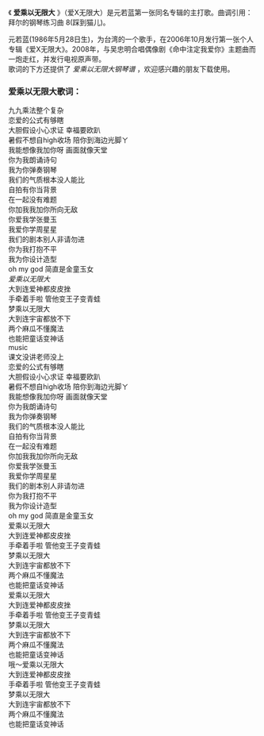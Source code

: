 

《 **爱乘以无限大** 》（爱X无限大）是元若蓝第一张同名专辑的主打歌。曲调引用：拜尔的钢琴练习曲 8(踩到猫儿)。

元若蓝(1986年5月28日生)，为台湾的一个歌手，在2006年10月发行第一张个人专辑《爱X无限大》。2008年，与吴忠明合唱偶像剧《命中注定我爱你》主题曲而一炮走红，并发行电视原声带。  
歌词的下方还提供了 _爱乘以无限大钢琴谱_ ，欢迎感兴趣的朋友下载使用。

### 爱乘以无限大歌词：

九九乘法整个复杂  
恋爱的公式有够瞎  
大胆假设小心求证 幸福要欧趴  
暑假不想自high收场 陪你到海边光脚ㄚ  
我能想像我加你呀 画面就像天堂  
你为我朗诵诗句  
我为你弹奏钢琴  
我们的气质根本没人能比  
自拍有你当背景  
在一起没有难题  
你加我我加你所向无敌  
你爱我学张曼玉  
我爱你学周星星  
我们的剧本别人非请勿进  
你为我打抱不平  
我为你设计造型  
oh my god 简直是金童玉女  
_爱乘以无限大_  
大到连爱神都皮皮挫  
手牵着手啦 管他变王子变青蛙  
梦乘以无限大  
大到连宇宙都放不下  
两个麻瓜不懂魔法  
也能把童话变神话  
music  
课文没讲老师没上  
恋爱的公式有够瞎  
大胆假设小心求证 幸福要欧趴  
暑假不想自high收场 陪你到海边光脚ㄚ  
我能想像我加你呀 画面就像天堂  
你为我朗诵诗句  
我为你弹奏钢琴  
我们的气质根本没人能比  
自拍有你当背景  
在一起没有难题  
你加我我加你所向无敌  
你爱我学张曼玉  
我爱你学周星星  
我们的剧本别人非请勿进  
你为我打抱不平  
我为你设计造型  
oh my god 简直是金童玉女  
爱乘以无限大  
大到连爱神都皮皮挫  
手牵着手啦 管他变王子变青蛙  
梦乘以无限大  
大到连宇宙都放不下  
两个麻瓜不懂魔法  
也能把童话变神话  
爱乘以无限大  
大到连爱神都皮皮挫  
手牵着手啦 管他变王子变青蛙  
梦乘以无限大  
大到连宇宙都放不下  
两个麻瓜不懂魔法  
也能把童话变神话  
哦～爱乘以无限大  
大到连爱神都皮皮挫  
手牵着手啦 管他变王子变青蛙  
梦乘以无限大  
大到连宇宙都放不下  
两个麻瓜不懂魔法  
也能把童话变神话

